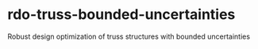 # rdo-truss-bounded-uncertainties
Robust design optimization of truss structures with bounded uncertainties
